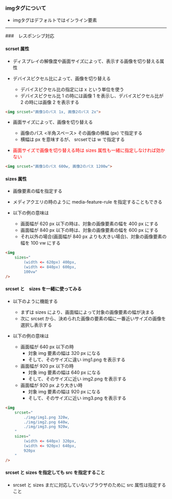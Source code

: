 ### imgタグについて

 - imgタグはデフォルトではインライン要素


 ---

###　レスポンシブ対応

#### scrset 属性

- ディスプレイの解像度や画面サイズによって、表示する画像を切り替える属性

- デバイスピクセル比によって、画像を切り替える
    - デバイスピクセル比の指定には x という単位を使う
    - デバイスピクセル比 1 の時には画像 1 を表示し、デバイスピクセル比が 2 の時には画像 2 を表示する
```html
<img srcset="画像1のパス 1x, 画像2のパス 2x">
```

- 画面サイズによって、画像を切り替える
    - 画像のパス <半角スペース> その画像の横幅 (px) で指定する
    - 横幅は px を意味するが、 srcsetでは w で指定する

- <font color="red">画面サイズで画像を切り替える時は sizes 属性も一緒に指定しなければ効かない</font>

```html
<img srcset="画像1のパス 600w, 画像2のパス 1200w">
```

#### sizes 属性

- 画像要素の幅を指定する

- メディアクエリの時のように media-feature-rule を指定することもできる

- 以下の例の意味は
    - 画面幅が 620 px 以下の時は、対象の画像要素の幅を 400 px にする
    - 画面幅が 840 px 以下の時は、対象の画像要素の幅を 600 px にする
    - それ以外の場合(画面幅が 840 px よりも大きい場合)、対象の画像要素の幅を 100 vw にする

```html
<img
    sizes="
        (width <= 620px) 400px, 
        (width <= 840px) 600px,
        100vw"
/>
```

#### srcset と　sizes を一緒に使ってみる

- 以下のように機能する
    - まずは sizes により、画面幅によって対象の画像要素の幅が決まる
    - 次に srcset から、決められた画像の要素の幅に一番近いサイズの画像を選択し表示する


- 以下の例の意味は
    - 画面幅が 640 px 以下の時
        - 対象 img 要素の幅は 320 px になる
        - そして、そのサイズに違い img1.png を表示する
    - 画面幅が 920 px 以下の時
        - 対象 img 要素の幅は 640 px になる
        - そして、そのサイズに近い img2.png を表示する
    - 画面幅が 920 px より大きい時
        - 対象 img 要素の幅は 920 px になる
        - そして、そのサイズに近い img3.png を表示する
```html
<img
    srcset="
        ./img/img1.png 320w,
        ./img/img2.png 640w,
        ./img/img3.png 920w,
    "
    sizes="
        (width <= 640px) 320px,
        (width <= 920px) 640px,
        920px
    "
/>
```

#### srcset と sizes を指定しても src を指定すること

- srcset と sizes まだに対応していないブラウザのために src 属性は指定すること